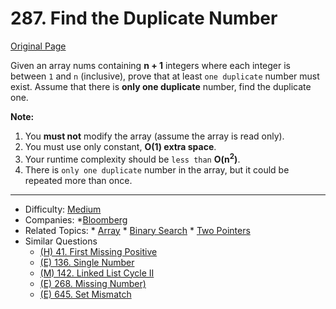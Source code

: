 # 287. Find the Duplicate Number

[Original Page](https://leetcode.com/problems/find-the-duplicate-number/description/)

Given an array nums containing **n + 1** integers where each integer is between `1` and `n` (inclusive), 
prove that at least `one duplicate` number must exist. Assume that there is **only one duplicate** number, find the duplicate one.

**Note:**
1. You **must not** modify the array (assume the array is read only).
2. You must use only constant, **O(1) extra space**.
3. Your runtime complexity should be `less than` **O(n<sup>2</sup>)**.     
4. There is `only one duplicate` number in the array, but it could be repeated more than once.

---

* Difficulty: [Medium](https://leetcode.com/problemset/all/?difficulty=Medium)
* Companies: *[Bloomberg](https://leetcode.com/company/bloomberg/)
* Related Topics: * [Array](https://leetcode.com/tag/array) * [Binary Search](https://leetcode.com/tag/binary-search/) * [Two Pointers](https://leetcode.com/tag/two-pointers/)
* Similar Questions 
  * [(H) 41. First Missing Positive](https://leetcode.com/problems/first-missing-positive/description/)
  * [(E) 136. Single Number](https://leetcode.com/problems/single-number/description/)
  * [(M) 142. Linked List Cycle II](https://leetcode.com/problems/linked-list-cycle-ii/description/)
  * [(E) 268. Missing Number)](https://leetcode.com/problems/missing-number/description//)
  * [(E) 645. Set Mismatch](https://leetcode.com/problems/set-mismatch/description/)
